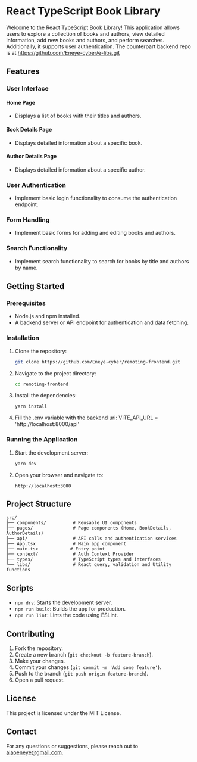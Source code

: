 
# React TypeScript Book Library

Welcome to the React TypeScript Book Library! This application allows users to explore a collection of books and authors, view detailed information, add new books and authors, and perform searches. Additionally, it supports user authentication. 
The counterpart backend repo is at https://github.com/Eneye-cyber/e-libs.git

## Features

### User Interface

#### Home Page
- Displays a list of books with their titles and authors.

#### Book Details Page
- Displays detailed information about a specific book.

#### Author Details Page
- Displays detailed information about a specific author.

### User Authentication
- Implement basic login functionality to consume the authentication endpoint.

### Form Handling
- Implement basic forms for adding and editing books and authors.

### Search Functionality
- Implement search functionality to search for books by title and authors by name.

## Getting Started

### Prerequisites
- Node.js and npm installed.
- A backend server or API endpoint for authentication and data fetching.

### Installation

1. Clone the repository:
    ```bash
    git clone https://github.com/Eneye-cyber/remoting-frontend.git
    ```
2. Navigate to the project directory:
    ```bash
    cd remoting-frontend
    ```
3. Install the dependencies:
    ```bash
    yarn install
    ```
4. Fill the .env variable with the backend uri:
    VITE_API_URL = 'http://localhost:8000/api'
    

### Running the Application

1. Start the development server:
    ```bash
    yarn dev
    ```
2. Open your browser and navigate to:
    ```
    http://localhost:3000
    ```

## Project Structure

```
src/
├── components/          # Reusable UI components
├── pages/               # Page components (Home, BookDetails, AuthorDetails)
├── api/                 # API calls and authentication services
├── App.tsx              # Main app component
├── main.tsx            # Entry point
├── context/             # Auth Context Provider
├── types/               # TypeScript types and interfaces
└── libs/                # React query, validation and Utility functions
```

## Scripts

- `npm drv`: Starts the development server.
- `npm run build`: Builds the app for production.
- `npm run lint`: Lints the code using ESLint.

## Contributing

1. Fork the repository.
2. Create a new branch (`git checkout -b feature-branch`).
3. Make your changes.
4. Commit your changes (`git commit -m 'Add some feature'`).
5. Push to the branch (`git push origin feature-branch`).
6. Open a pull request.

## License

This project is licensed under the MIT License.

## Contact

For any questions or suggestions, please reach out to [alaoeneye@gmail.com](mailto:alaoeneye@gmail.com).
